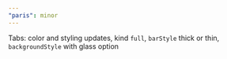 ```yaml
---
"paris": minor
---
```


Tabs: color and styling updates, kind `full`, `barStyle` thick or thin, `backgroundStyle` with glass option

